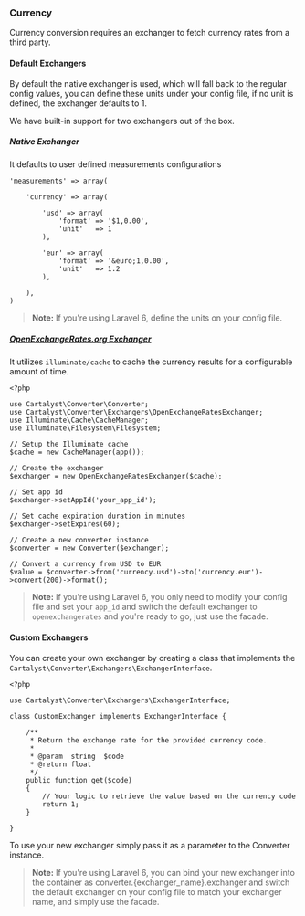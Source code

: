 ### Currency

Currency conversion requires an exchanger to fetch currency rates from a third party.

#### Default Exchangers

By default the native exchanger is used, which will fall back to the regular config values, you can define these units under your config file, if no unit is defined, the exchanger defaults to 1.

We have built-in support for two exchangers out of the box.

##### Native Exchanger

It defaults to user defined measurements configurations

    'measurements' => array(

        'currency' => array(

            'usd' => array(
                'format' => '$1,0.00',
                'unit'   => 1
            ),

            'eur' => array(
                'format' => '&euro;1,0.00',
                'unit'   => 1.2
            ),

        ),
    )

> **Note:** If you're using Laravel 6, define the units on your config file.

##### [OpenExchangeRates.org Exchanger](https://openexchangerates.org)

It utilizes `illuminate/cache` to cache the currency results for a configurable amount of time.

    <?php

    use Cartalyst\Converter\Converter;
    use Cartalyst\Converter\Exchangers\OpenExchangeRatesExchanger;
    use Illuminate\Cache\CacheManager;
    use Illuminate\Filesystem\Filesystem;

    // Setup the Illuminate cache
    $cache = new CacheManager(app());

    // Create the exchanger
    $exchanger = new OpenExchangeRatesExchanger($cache);

    // Set app id
    $exchanger->setAppId('your_app_id');

    // Set cache expiration duration in minutes
    $exchanger->setExpires(60);

    // Create a new converter instance
    $converter = new Converter($exchanger);

    // Convert a currency from USD to EUR
    $value = $converter->from('currency.usd')->to('currency.eur')->convert(200)->format();

> **Note:** If you're using Laravel 6, you only need to modify your config file and set your `app_id` and switch the default exchanger to `openexchangerates` and you're ready to go, just use the facade.

#### Custom Exchangers

You can create your own exchanger by creating a class that implements the `Cartalyst\Converter\Exchangers\ExchangerInterface`.

    <?php

    use Cartalyst\Converter\Exchangers\ExchangerInterface;

    class CustomExchanger implements ExchangerInterface {

        /**
         * Return the exchange rate for the provided currency code.
         *
         * @param  string  $code
         * @return float
         */
        public function get($code)
        {
            // Your logic to retrieve the value based on the currency code
            return 1;
        }

    }

To use your new exchanger simply pass it as a parameter to the Converter instance.

> **Note:** If you're using Laravel 6, you can bind your new exchanger into the container as converter.{exchanger_name}.exchanger and switch the default exchanger on your config file to match your exchanger name, and simply use the facade.
